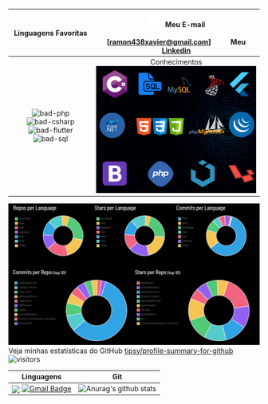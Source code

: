 | Linguagens Favoritas |![email-icon][] Meu E-mail [ramon438xavier@gmail.com] ![linkedin-icon][] Meu [Linkedin][]
| :---: | :---:
| ![bad-php][] ![bad-csharp] ![bad-flutter][] ![bad-sql] | Conhecimentos ![banner][]

![stats][]
Veja minhas estatísticas do GitHub [tipsy/profile-summary-for-github][]
![visitors](https://visitor-badge.glitch.me/badge?page_id=RamonXavier/RamonXavier)

| Linguagens | Git
| :---: | :---:
| <img align="center" src="https://github-readme-stats.vercel.app/api/top-langs/?username=RamonXavier&layout=compact&theme=dracula"> <a href="mailto:muttiyuri@gmail.com" target="blank"><img alt="Gmail Badge" src="https://img.shields.io/badge/-ramon438xavier@gmail.com-563D7C?style=flat-square&logo=Gmail&logoColor=white&link=mailto:ramon438xavier@gmail.com"/></a> | ![Anurag's github stats](https://github-readme-stats.vercel.app/api?username=RamonXavier&show_icons=true&theme=radical)

[pic]: https://avatars2.githubusercontent.com/u/36519478?s=460&v=4
[email-icon]: https://github.com/RamonXavier/RamonXavier/blob/main/docs/mail-32.png?raw=true
[israellaguan@gmail.com]: mailto:israellaguan@gmail.com
[linkedin-icon]: https://github.com/RamonXavier/RamonXavier/blob/main/docs/linkedin-3-32%20(1).png?raw=true
[Linkedin]: https://www.linkedin.com/in/ramonxavier
[github-icon]: https://img.icons8.com/color/48/000000/github--v1.png
[GitHub]: https://github.com/RamonXavier
[bad-flutter]: https://img.shields.io/badge/FLUTTER-Intermedi%C3%A1rio-ligthblue?&style=for-the-badge&logo=flutter
[bad-sql]: https://img.shields.io/badge/SQL-Avan%C3%A7ado-yellow?&style=for-the-badge&logo=mysql
[bad-php]: https://img.shields.io/badge/PHP-M%C3%A9dio%20Avan%C3%A7ado-blue?&style=for-the-badge&logo=php
[bad-csharp]: https://img.shields.io/badge/C%23-Intermedi%C3%A1rio-red?style=for-the-badge&logo=c-sharp
[banner]: https://github.com/RamonXavier/RamonXavier/blob/main/docs/banner2.png?raw=true
[stats]: https://github.com/RamonXavier/RamonXavier/blob/main/docs/dash.png?raw=true
[tipsy/profile-summary-for-github]: https://profile-summary-for-github.com/user/RamonXavier
